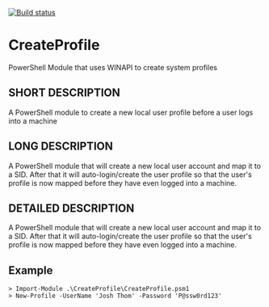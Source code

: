 [![Build status](https://ci.appveyor.com/api/projects/status/0tuhgefw1g1u6umw?svg=true)](https://ci.appveyor.com/project/MSAdministrator/createprofile)
# CreateProfile
PowerShell Module that uses WINAPI to create system profiles

## SHORT DESCRIPTION
A PowerShell module to create a new local user profile before a user logs into a machine

## LONG DESCRIPTION
A PowerShell module that will create a new local user account and map it to a SID.  After that it will auto-login/create the user profile so that the user's profile is now mapped before they have even logged into a machine.

## DETAILED DESCRIPTION
A PowerShell module that will create a new local user account and map it to a SID.  After that it will auto-login/create the user profile so that the user's profile is now mapped before they have even logged into a machine.

## Example

```
> Import-Module .\CreateProfile\CreateProfile.psm1
> New-Profile -UserName 'Josh Thom' -Password 'P@ssw0rd123'
```